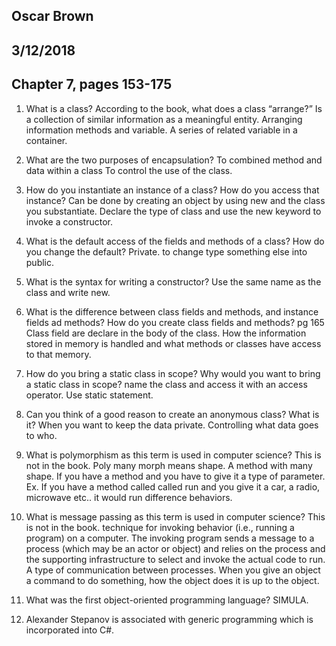 
## Oscar Brown
## 3/12/2018
## Chapter 7, pages 153-175

1. What is a class? According to the book, what does a class “arrange?”
Is a collection of similar information as a meaningful entity. Arranging information methods and variable. A series of related variable in a container.

2. What are the two purposes of encapsulation?
To combined method and data within a class
To control the use of the class.

3. How do you instantiate an instance of a class? How do you access that instance?
Can be done by creating an object by using new and the class you substantiate. Declare the type of class and use the new keyword to invoke a constructor.

4. What is the default access of the fields and methods of a class? How do you change the default?
Private. to change type something else into public.

5. What is the syntax for writing a constructor?
Use the same name as the class and write new. 

6. What is the difference between class fields and methods, and instance fields ad methods? How do you create class fields and methods? pg 165
Class field are declare in the body of the class. How the information stored in memory is handled and what methods or classes have access to that memory.

7. How do you bring a static class in scope? Why would you want to bring a static class in scope?
name the class and access it with an access operator. Use static statement.

8. Can you think of a good reason to create an anonymous class? What is it?
When you want to keep the data private. Controlling what data goes to who.

9. What is polymorphism as this term is used in computer science? This is not in the book.
Poly many morph means shape. A method with many shape. If you have a method and you have to give it a type of parameter. Ex. If you have a method called called run and you give it a car, a radio, microwave etc.. it would run difference behaviors.

10. What is message passing as this term is used in computer science? This is not in the book.
technique for invoking behavior (i.e., running a program) on a computer. The invoking program sends a message to a process (which may be an actor or object) and relies on the process and the supporting infrastructure to select and invoke the actual code to run.
A type of communication between processes. When you give an object a command to do something, how the object does it is up to the object.

11. What was the first object-oriented programming language?
SIMULA.

12. Alexander Stepanov is associated with generic programming which is incorporated into C#.

